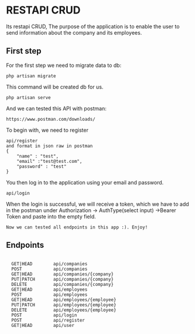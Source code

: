
# RESTAPI CRUD

Its restapi CRUD, The purpose of the application is to enable the user to send information about the company and its employees.


## First step
For the first step we need to migrate data to db:
```
php artisan migrate
```
This command will be created db for us.

```
php artisan serve
```

And we can tested this API with postman:
```
https://www.postman.com/downloads/
```

To begin with, we need to register
```
api/register
and format in json raw in postman
{
    "name" : "test",
    "email" :"test@test.com",
    "password" : "test"
}
```

You then log in to the application using your email and password.
```
api/login
```

When the login is successful, we will receive a token, which we have to add in the postman under Authorization -> AuthType(select input) ->Bearer Token and paste into the empty field.

```
Now we can tested all endpoints in this app :). Enjoy!
```
## Endpoints
```http
 
  GET|HEAD        api/companies 
  POST            api/companies
  GET|HEAD        api/companies/{company} 
  PUT|PATCH       api/companies/{company}
  DELETE          api/companies/{company}
  GET|HEAD        api/employees 
  POST            api/employees 
  GET|HEAD        api/employees/{employee} 
  PUT|PATCH       api/employees/{employee}  
  DELETE          api/employees/{employee} 
  POST            api/login 
  POST            api/register
  GET|HEAD        api/user
```

